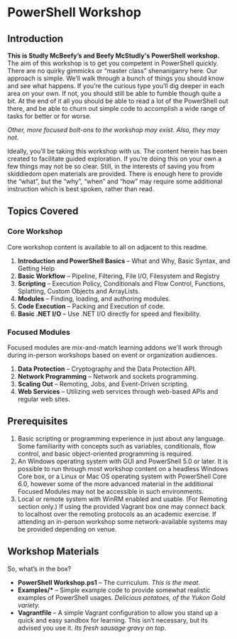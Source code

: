 # PowerShell Workshop
## Introduction
**This is Studly McBeefy’s and Beefy McStudly's PowerShell workshop.** The aim
of this workshop is to get you competent in PowerShell quickly. There are no
quirky gimmicks or “master class” shenaniganry here. Our approach is simple.
We’ll walk through a bunch of things you should know and see what happens. If
you’re the curious type you’ll dig deeper in each area on your own. If not, you
should still be able to fumble though quite a bit. At the end of it all you
should be able to read a lot of the PowerShell out there, and be able to churn
out simple code to accomplish a wide range of tasks for better or for worse.

_Other, more focused bolt-ons to the workshop may exist. Also, they may not._

Ideally, you’ll be taking this workshop with us. The content herein has been
created to facilitate guided exploration. If you’re doing this on your own a
few things may not be so clear. Still, in the interests of saving you from
skiddiedom open materials are provided. There is enough here to provide the
“what”, but the “why”, “when” and “how” may require some additional
instruction which is best spoken, rather than read.

## Topics Covered
### Core Workshop
Core workshop content is available to all on adjacent to this readme.
1. __Introduction and PowerShell Basics__ – What and Why, Basic Syntax, and Getting Help
2. __Basic Workflow__ – Pipeline, Filtering, File I/O, Filesystem and Registry
3. __Scripting__ – Execution Policy, Conditionals and Flow Control, Functions, Splatting, Custom Objects and ArrayLists.
4. __Modules__ – Finding, loading, and authoring modules.
5. __Code Execution__ – Packing and Execution of code.
6. __Basic .NET I/O__ – Use .NET I/O directly for speed and flexibility.

### Focused Modules
Focused modules are mix-and-match learning addons we'll work through during
in-person workshops based on event or organization audiences.
1. __Data Protection__ – Cryptography and the Data Protection API.
2. __Network Programming__ – Network and sockets programming.
3. __Scaling Out__ – Remoting, Jobs, and Event-Driven scripting.
4. __Web Services__ – Utilizing web services through web-based APIs and regular web sites.

## Prerequisites
1. Basic scripting or programming experience in just about any language. Some familiarity with concepts such as variables, conditionals, flow control, and basic object-oriented programming is required.
2. An Windows operating system with GUI and PowerShell 5.0 or later. It is possible to run through most workshop content on a headless Windows Core box, or a Linux or Mac OS operating system with PowerShell Core 6.0, however some of the more advanced material in the additional Focused Modules may not be accessible in such environments.
3. Local or remote system with WinRM enabled and usable. (For Remoting section only.) If using the provided Vagrant box one may connect back to localhost over the remoting protocols as an academic exercise. If attending an in-person workshop some network-available systems may be provided depending on venue.

## Workshop Materials
So, what’s in the box?
 * __PowerShell Workshop.ps1__ – The curriculum. _This is the meat._
 * __Examples/*__ – Simple example code to provide somewhat realistic examples
of PowerShell usages. _Delicious potatoes, of the Yukon Gold variety._
 * __Vagrantfile__ – A simple Vagrant configuration to allow you stand up a
quick and easy sandbox for learning. This isn’t necessary, but its advised you
use it. _Its fresh sausage gravy on top._
